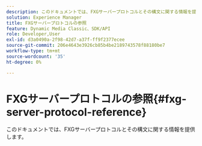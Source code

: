 ```yaml
---
description: このドキュメントでは、FXGサーバープロトコルとその構文に関する情報を提供します。
solution: Experience Manager
title: FXGサーバープロトコルの参照
feature: Dynamic Media Classic、SDK/API
role: Developer,User
exl-id: d3a0490a-2f98-42d7-a37f-ff9f2377ecee
source-git-commit: 206e4643e3926cb85b4be2189743578f88180be7
workflow-type: tm+mt
source-wordcount: '35'
ht-degree: 0%

---
```


# FXGサーバープロトコルの参照{#fxg-server-protocol-reference}

このドキュメントでは、FXGサーバープロトコルとその構文に関する情報を提供します。

